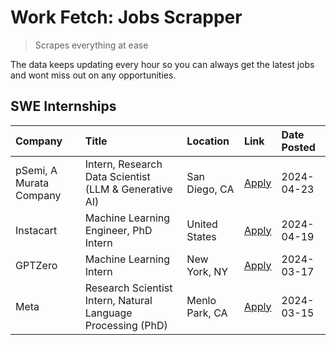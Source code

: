 # Work Fetch: Jobs Scrapper
> Scrapes everything at ease

The data keeps updating every hour so you can always get the latest jobs and wont miss out on any opportunities.

## SWE Internships
<!--START_SECTION:workfetch-->
| Company                 | Title                                                        | Location       | Link                                                                                                                                                                                                                                                                             | Date Posted   |
|:------------------------|:-------------------------------------------------------------|:---------------|:---------------------------------------------------------------------------------------------------------------------------------------------------------------------------------------------------------------------------------------------------------------------------------|:--------------|
| pSemi, A Murata Company | Intern, Research Data Scientist (LLM & Generative AI)        | San Diego, CA  | [Apply](https://www.linkedin.com/jobs/view/intern-research-data-scientist-llm-generative-ai-at-psemi-a-murata-company-3887074168?position=7&pageNum=0&refId=XqH%2BrUgUr0hRCn8J8H%2FSPw%3D%3D&trackingId=ygWj4xGP3Z89V%2FHmmvHv2Q%3D%3D&trk=public_jobs_jserp-result_search-card) | 2024-04-23    |
| Instacart               | Machine Learning Engineer, PhD Intern                        | United States  | [Apply](https://www.linkedin.com/jobs/view/machine-learning-engineer-phd-intern-at-instacart-3901991739?position=2&pageNum=0&refId=XqH%2BrUgUr0hRCn8J8H%2FSPw%3D%3D&trackingId=DrtH68n4pWhKiPL1pLn5ZA%3D%3D&trk=public_jobs_jserp-result_search-card)                            | 2024-04-19    |
| GPTZero                 | Machine Learning Intern                                      | New York, NY   | [Apply](https://www.linkedin.com/jobs/view/machine-learning-intern-at-gptzero-3860723963?position=6&pageNum=0&refId=XqH%2BrUgUr0hRCn8J8H%2FSPw%3D%3D&trackingId=VJCMq6ZGzaLU3G71u1a%2B%2BA%3D%3D&trk=public_jobs_jserp-result_search-card)                                       | 2024-03-17    |
| Meta                    | Research Scientist Intern, Natural Language Processing (PhD) | Menlo Park, CA | [Apply](https://www.linkedin.com/jobs/view/research-scientist-intern-natural-language-processing-phd-at-meta-3858718375?position=8&pageNum=0&refId=XqH%2BrUgUr0hRCn8J8H%2FSPw%3D%3D&trackingId=WTupcXHHx9SvB%2B8hgs1HWA%3D%3D&trk=public_jobs_jserp-result_search-card)          | 2024-03-15    |
<!--END_SECTION:workfetch-->
